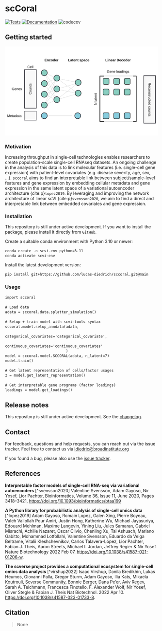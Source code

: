 # scCoral

[![Tests][badge-tests]][link-tests]
[![Documentation][badge-docs]][link-docs]
![codecov][badge-codecov]

[badge-tests]: https://img.shields.io/github/actions/workflow/status/lucas-diedrich/scCoral/test.yaml?branch=main
[link-tests]: https://github.com/lucas-diedrich/sccoral/actions/workflows/test.yaml/badge.svg
[badge-docs]: https://readthedocs.org/projects/sccoral/badge/?version=latest&style=default
[badge-codecov]: https://codecov.io/gh/lucas-diedrich/sccoral/graph/badge.svg?token=IXBPQ5SSXL

## Getting started

![sccoral-model](./docs/_static/model.svg)

### Motivation

Increasing throughput in single-cell technologies enables researchers to create population-scale single-cell RNAseq datasets. An ongoing challenge in the analysis of this data is to link molecular features (i.e. single-cell gene expression) with patient-level covariates (e.g. disease severity, age, sex, ...). `sccoral` aims to find an interpretable link between subject/sample-level features and gene expression by embedding cellular metadata and gene expression in the same latent space of a variational autoencoder architecture {cite:p}`lopez2019`. By leveraging and improving the network architecture of linear scVI {cite:p}`svensson2020`, we aim to find a direct and interpretable link between embedded covariates and gene expression.

<!-- Please refer to the [documentation][link-docs]. In particular, the

-   [API documentation][link-api]. -->

### Installation

This repository is still under active development. If you want to install the package, please install it directly from `GitHub`.

<!--
You need to have Python 3.9 or newer installed on your system. If you don't have
Python installed, we recommend installing [Mambaforge](https://github.com/conda-forge/miniforge#mambaforge). -->

<!--
1) Install the latest release of `scCoral` from `PyPI <https://pypi.org/project/scCoral/>`_:

```bash
pip install scCoral
```
-->

Create a suitable conda environment with Python 3.10 or newer:

```{bash}
conda create -n scvi-env python=3.11
conda activate scvi-env
```

Install the latest development version:

```bash
pip install git+https://github.com/lucas-diedrich/sccoral.git@main
```

### Usage

```{python}
import sccoral

# Load data
adata = sccoral.data.splatter_simulation()

# Setup + train model with scvi-tools syntax
sccoral.model.setup_anndata(adata,
                            categorical_covariates='categorical_covariate',
                            continuous_covariates='continuous_covariates'
                            )
model = sccoral.model.SCCORAL(adata, n_latent=7)
model.train()

# Get latent representation of cells/factor usages
z = model.get_latent_representation()

# Get interpretable gene programs (factor loadings)
loadings = model.get_loadings()
```

## Release notes

This repository is still under active development. See the [changelog][changelog].

## Contact

For feedback, questions and help requests, you can reach out via the issue tracker. Feel free to contact us via [ldiedric@broadinstitute.org](mailto:ldiedric@broadinstitute.org)

<!-- in the [scverse discourse][scverse-discourse]. -->

If you found a bug, please also use the [issue tracker][issue-tracker].

## References

**Interpretable factor models of single-cell RNA-seq via variational autoencoders**
[^svensson2020] Valentine Svensson, Adam Gayoso, Nir Yosef, Lior Pachter, Bioinformatics, Volume 36, Issue 11, June 2020, Pages 3418–3421, https://doi.org/10.1093/bioinformatics/btaa169

**A Python library for probabilistic analysis of single-cell omics data**
[^lopez2019] Adam Gayoso, Romain Lopez, Galen Xing, Pierre Boyeau, Valeh Valiollah Pour Amiri, Justin Hong, Katherine Wu, Michael Jayasuriya, Edouard Mehlman, Maxime Langevin, Yining Liu, Jules Samaran, Gabriel Misrachi, Achille Nazaret, Oscar Clivio, Chenling Xu, Tal Ashuach, Mariano Gabitto, Mohammad Lotfollahi, Valentine Svensson, Eduardo da Veiga Beltrame, Vitalii Kleshchevnikov, Carlos Talavera-López, Lior Pachter, Fabian J. Theis, Aaron Streets, Michael I. Jordan, Jeffrey Regier & Nir Yosef
Nature Biotechnology 2022 Feb 07. https://doi.org/10.1038/s41587-021-01206-w.

**The scverse project provides a computational ecosystem for single-cell omics data analysis**
[^virshup2022] Isaac Virshup, Danila Bredikhin, Lukas Heumos, Giovanni Palla, Gregor Sturm, Adam Gayoso, Ilia Kats, Mikaela Koutrouli, Scverse Community, Bonnie Berger, Dana Pe’er, Aviv Regev, Sarah A. Teichmann, Francesca Finotello, F. Alexander Wolf, Nir Yosef, Oliver Stegle & Fabian J. Theis
Nat Biotechnol. 2022 Apr 10. https://doi.org/10.1038/s41587-023-01733-8.

## Citation

> None

[scverse-discourse]: https://discourse.scverse.org/
[issue-tracker]: https://github.com/lucas-diedrich/scCoral/issues
[changelog]: https://sccoral.readthedocs.io/en/latest/changelog.html
[link-docs]: https://sccoral.readthedocs.io
[link-api]: https://sccoral.readthedocs.io/en/latest/api.html
